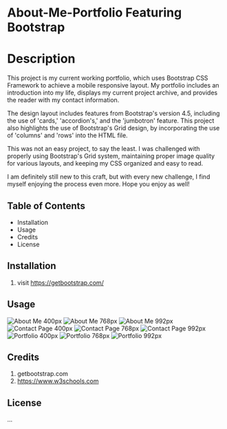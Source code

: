# About-Me-Portfolio Featuring Bootstrap
# Description

This project is my current working portfolio, which uses Bootstrap CSS Framework to achieve a mobile responsive layout. My portfolio includes an introduction into my life, displays my current project archive, and provides the reader with my contact information. 

The design layout includes features from Bootstrap's version 4.5, including the use of 'cards,' 'accordion's,' and the 'jumbotron' feature. This project also highlights the use of Bootstrap's Grid design, by incorporating the use of 'columns' and 'rows' into the HTML file. 

This was not an easy project, to say the least. I was challenged with properly using Bootstrap's Grid system, maintaining proper image quality for various layouts, and keeping my CSS organized and easy to read. 

I am definitely still new to this craft, but with every new challenge, I find myself enjoying the process even more. Hope you enjoy as well!

## Table of Contents
 * Installation 
 * Usage
 * Credits
 * License

## Installation

1. visit https://getbootstrap.com/ 

## Usage

![About Me 400px](Assets/images/portfolioimages/About-Me-400px.png)
![About Me 768px](Assets/images/portfolioimages/About-Me-768.png)
![About Me 992px](Assets/images/portfolioimages/About-Me-992.png)
![Contact Page 400px](Assets/images/portfolioimages/Contact-Page-400.png)
![Contact Page 768px](Assets/images/portfolioimages/Contact-Page-768.png)
![Contact Page 992px](Assets/images/portfolioimages/Contact-Page-992.png)
![Portfolio 400px](Assets/images/portfolioimages/Portfolio-400.png)
![Portfolio 768px](Assets/images/portfolioimages/Portfolio-768.png)
![Portfolio 992px](Assets/images/portfolioimages/Portfolio-992.png)

## Credits
1. getbootstrap.com
2. https://www.w3schools.com

## License
...